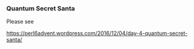 ### Quantum Secret Santa

Please see

https://perl6advent.wordpress.com/2016/12/04/day-4-quantum-secret-santa/

